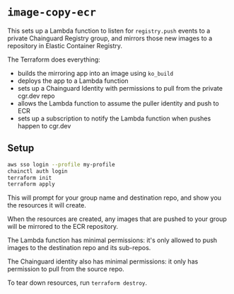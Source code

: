 # `image-copy-ecr`

This sets up a Lambda function to listen for `registry.push` events to a private Chainguard Registry group, and mirrors those new images to a repository in Elastic Container Registry.

The Terraform does everything:

- builds the mirroring app into an image using `ko_build`
- deploys the app to a Lambda function
- sets up a Chainguard Identity with permissions to pull from the private cgr.dev repo
- allows the Lambda function to assume the puller identity and push to ECR
- sets up a subscription to notify the Lambda function when pushes happen to cgr.dev

## Setup

```sh
aws sso login --profile my-profile
chainctl auth login
terraform init
terraform apply
```

This will prompt for your group name and destination repo, and show you the resources it will create.

When the resources are created, any images that are pushed to your group will be mirrored to the ECR repository.

The Lambda function has minimal permissions: it's only allowed to push images to the destination repo and its sub-repos.

The Chainguard identity also has minimal permissions: it only has permission to pull from the source repo.

To tear down resources, run `terraform destroy`.
